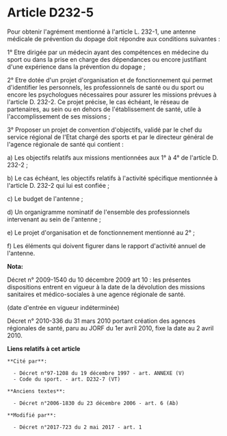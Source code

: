 # Article D232-5

Pour obtenir l'agrément mentionné à l'article L. 232-1, une antenne médicale de prévention du dopage doit répondre aux
conditions suivantes :

1° Etre dirigée par un médecin ayant des compétences en médecine du sport ou dans la prise en charge des dépendances ou
encore justifiant d'une expérience dans la prévention du dopage ;

2° Etre dotée d'un projet d'organisation et de fonctionnement qui permet d'identifier les personnels, les professionnels de
santé ou du sport ou encore les psychologues nécessaires pour assurer les missions prévues à l'article D. 232-2. Ce projet
précise, le cas échéant, le réseau de partenaires, au sein ou en dehors de l'établissement de santé, utile à
l'accomplissement de ses missions ;

3° Proposer un projet de convention d'objectifs, validé par le chef du service régional de l'Etat chargé des sports et par le
directeur général de l'agence régionale de santé qui contient :

a) Les objectifs relatifs aux missions mentionnées aux 1° à 4° de l'article D. 232-2 ;

b) Le cas échéant, les objectifs relatifs à l'activité spécifique mentionnée à l'article D. 232-2 qui lui est confiée ;

c) Le budget de l'antenne ;

d) Un organigramme nominatif de l'ensemble des professionnels intervenant au sein de l'antenne ;

e) Le projet d'organisation et de fonctionnement mentionné au 2° ;

f) Les éléments qui doivent figurer dans le rapport d'activité annuel de l'antenne.

**Nota:**

Décret n° 2009-1540 du 10 décembre 2009 art 10 : les présentes dispositions entrent en vigueur à la date de la dévolution des
missions sanitaires et médico-sociales à une agence régionale de santé. 

(date d'entrée en vigueur indéterminée)

Décret n° 2010-336 du 31 mars 2010 portant création des agences régionales de santé, paru au JORF du 1er avril 2010, fixe la
date au 2 avril 2010.

**Liens relatifs à cet article**

	**Cité par**:

	  - Décret n°97-1208 du 19 décembre 1997 - art. ANNEXE (V)
	  - Code du sport. - art. D232-7 (VT)

	**Anciens textes**:

	  - Décret n°2006-1830 du 23 décembre 2006 - art. 6 (Ab)

	**Modifié par**:

	  - Décret n°2017-723 du 2 mai 2017 - art. 1

